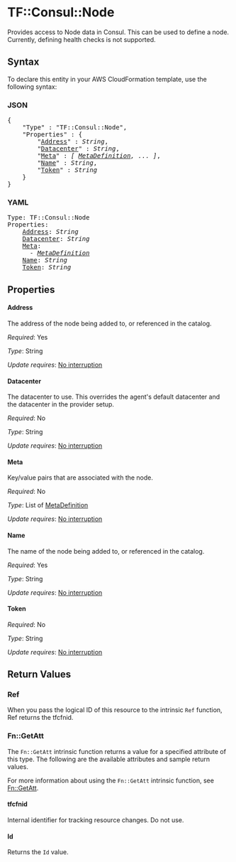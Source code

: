 # TF::Consul::Node

Provides access to Node data in Consul. This can be used to define a
node. Currently, defining health checks is not supported.

## Syntax

To declare this entity in your AWS CloudFormation template, use the following syntax:

### JSON

<pre>
{
    "Type" : "TF::Consul::Node",
    "Properties" : {
        "<a href="#address" title="Address">Address</a>" : <i>String</i>,
        "<a href="#datacenter" title="Datacenter">Datacenter</a>" : <i>String</i>,
        "<a href="#meta" title="Meta">Meta</a>" : <i>[ <a href="metadefinition.md">MetaDefinition</a>, ... ]</i>,
        "<a href="#name" title="Name">Name</a>" : <i>String</i>,
        "<a href="#token" title="Token">Token</a>" : <i>String</i>
    }
}
</pre>

### YAML

<pre>
Type: TF::Consul::Node
Properties:
    <a href="#address" title="Address">Address</a>: <i>String</i>
    <a href="#datacenter" title="Datacenter">Datacenter</a>: <i>String</i>
    <a href="#meta" title="Meta">Meta</a>: <i>
      - <a href="metadefinition.md">MetaDefinition</a></i>
    <a href="#name" title="Name">Name</a>: <i>String</i>
    <a href="#token" title="Token">Token</a>: <i>String</i>
</pre>

## Properties

#### Address

The address of the node being added to,
or referenced in the catalog.

_Required_: Yes

_Type_: String

_Update requires_: [No interruption](https://docs.aws.amazon.com/AWSCloudFormation/latest/UserGuide/using-cfn-updating-stacks-update-behaviors.html#update-no-interrupt)

#### Datacenter

The datacenter to use. This overrides the agent's
default datacenter and the datacenter in the provider setup.

_Required_: No

_Type_: String

_Update requires_: [No interruption](https://docs.aws.amazon.com/AWSCloudFormation/latest/UserGuide/using-cfn-updating-stacks-update-behaviors.html#update-no-interrupt)

#### Meta

Key/value pairs that are associated with the node.

_Required_: No

_Type_: List of <a href="metadefinition.md">MetaDefinition</a>

_Update requires_: [No interruption](https://docs.aws.amazon.com/AWSCloudFormation/latest/UserGuide/using-cfn-updating-stacks-update-behaviors.html#update-no-interrupt)

#### Name

The name of the node being added to, or
referenced in the catalog.

_Required_: Yes

_Type_: String

_Update requires_: [No interruption](https://docs.aws.amazon.com/AWSCloudFormation/latest/UserGuide/using-cfn-updating-stacks-update-behaviors.html#update-no-interrupt)

#### Token

_Required_: No

_Type_: String

_Update requires_: [No interruption](https://docs.aws.amazon.com/AWSCloudFormation/latest/UserGuide/using-cfn-updating-stacks-update-behaviors.html#update-no-interrupt)

## Return Values

### Ref

When you pass the logical ID of this resource to the intrinsic `Ref` function, Ref returns the tfcfnid.

### Fn::GetAtt

The `Fn::GetAtt` intrinsic function returns a value for a specified attribute of this type. The following are the available attributes and sample return values.

For more information about using the `Fn::GetAtt` intrinsic function, see [Fn::GetAtt](https://docs.aws.amazon.com/AWSCloudFormation/latest/UserGuide/intrinsic-function-reference-getatt.html).

#### tfcfnid

Internal identifier for tracking resource changes. Do not use.

#### Id

Returns the <code>Id</code> value.

